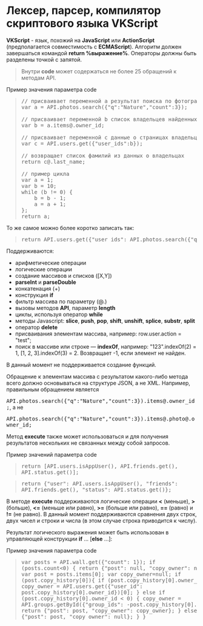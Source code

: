 # Лексер, парсер, компилятор скриптового языка VKScript

**VKScript** - язык, похожий на **JavaSсript** или **ActionScript** (предполагается совместимость с **ECMAScript**). Алгоритм должен завершаться командой **return %выражение%**. Операторы должны быть разделены точкой с запятой.

> Внутри **code** может содержаться не более 25 обращений к методам API.

Пример значения параметра code

> <pre>
> // присваивает переменной a результат поиска по фотографиям с данными параметрами
> var a = API.photos.search({"q":"Nature","count":3});
>
> // присваивает переменной b список владельцев найденных фотографий
> var b = a.items@.owner_id;
>
> // присваивает переменной с данные о страницах владельцев из списка b
> var c = API.users.get({"user_ids":b});
>
> // возвращает список фамилий из данных о владельцах
> return c@.last_name;
>
> // пример цикла
> var a = 1;
> var b = 10;
> while (b != 0) {
>     b = b - 1;
>     a = a + 1;
> };
> return a;
> </pre>

То же самое можно более коротко записать так:

> <pre>return API.users.get({"user_ids": API.photos.search({"q":"Beatles", "count":3}).items@.owner_id})@.last_name; <br></pre>

Поддерживаются:

* арифметические операции
* логические операции
* создание массивов и списков ([X,Y])
* **parseInt** и **parseDouble**
* конкатенация (+)
* конструкция **if**
* фильтр массива по параметру (@.)
* вызовы методов **API**, параметр **length**
* циклы, используя оператор **while**
* методы Javascript: **slice**, **push**, **pop**, **shift**, **unshift**, **splice**, **substr**, **split**
* оператор **delete**
* присваивания элементам маcсива,  например: row.user.action = "test";
* поиск в массиве или строке — **indexOf**, например: "123".indexOf(2) = 1, [1, 2, 3].indexOf(3) = 2. Возвращает -1, если элемент не найден.

В данный момент не поддерживается создание функций.

Обращение к элементам массива с результатом какого-либо метода всего должно основываться на структуре JSON, а не XML. Например, правильным обращением является

<tt>API.photos.search({"q":"Nature","count":3}).items@.owner_id;</tt>, а не

<tt>API.photos.search({"q":"Nature","count":3}).items@.photo@.owner_id;</tt>

 Метод **execute** также может использоваться и для получения результатов нескольких не связанных между собой запросов.

Пример значений параметра code

> <tt>return [API.users.isAppUser(), API.friends.get(), API.status.get()];</tt>

> <tt>return {"user": API.users.isAppUser(), "friends": API.friends.get(), "status": API.status.get()};</tt>

 В методе **execute** поддерживаются логические операции **<** (меньше), **>** (больше), **<=** (меньше или равно), **>=** (больше или равно), **==** (равно) и **!=** (не равно). В данный момент поддерживаются сравнения двух строк, двух чисел и строки и числа (в этом случае строка приводится к числу).

 Результат логического выражения может быть использован в управляющей конструкции **if** ... [**else** ...]:

Пример значения параметра code

> <tt><pre>var posts = API.wall.get({"count": 1});
> if (posts.count&lt;0) {
>   return {"post": null, "copy_owner": null};
> } else {
>   var post = posts.items[0];
>   var copy_owner=null;
>   if (post.copy_history[0]){
>     if (post.copy_history[0].owner_id &gt; 0) {
>       copy_owner = API.users.get({"user_id": post.copy_history[0].owner_id})[0];
>     } else
>     if (post.copy_history[0].owner_id  &lt; 0) {
>       copy_owner = API.groups.getById({"group_ids": -post.copy_history[0].owner_id})[0];
>     }
>     return {"post": post, "copy_owner": copy_owner};
>   } else {
>     return {"post": post, "copy_owner": null};
>   }
> }</pre></tt>
